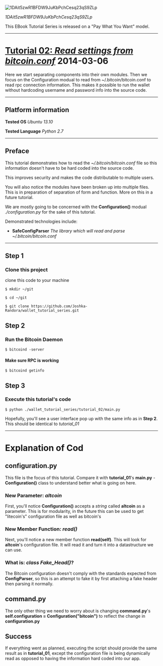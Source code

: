 ![1DAit5zwR1BFDW9JuKbPchCesq23qS9ZLp](https://raw.github.com/Joshka-Randora/wallet_tutorial_series/master/assets/images/1DAit5zwR1BFDW9JuKbPchCesq23qS9ZLp.png?raw=true)

*1DAit5zwR1BFDW9JuKbPchCesq23qS9ZLp*

This EBook Tutorial Series is released on a "Pay What You Want" model.

--------------------------------------------------------------------------------

# [Tutorial 02: *Read settings from bitcoin.conf*](./tutorial_02/) 2014-03-06

Here we start separating components into their own modules. 
Then we focus on the Configuration modual to read from ~/.bitcoin/bitcoin.conf to read rpc connection information. 
This makes it possible to run the wallet without hardcoding username and password info into the source code.

--------------------------------------------------------------------------------

## Platform information

**Tested OS** *Ubuntu 13.10*

**Tested Language** *Python 2.7*

--------------------------------------------------------------------------------

## Preface

This tutorial demonstrates how to read the *~/.bitcoin/bitcoin.conf* file so 
this information doesn't have to be hard coded into the source code.

This improves security and makes the code distributable to multiple users.

You will also notice the modules have been broken up into multiple files. 
This is in preparation of separation of form and function. 
More on this in a future tutorial.

We are mostly going to be concerned with the **Configuration()** modual *./configuration.py* 
for the sake of this tutorial. 

Demonstrated technologies include:

* **SafeConfigParser** *The library which will read and parse ~/.bitcoin/bitcoin.conf*

--------------------------------------------------------------------------------

## Step 1

### Clone this project

clone this code to your machine

    $ mkdir ~/git

    $ cd ~/git

    $ git clone https://github.com/Joshka-Randora/wallet_tutorial_series.git

## Step 2

### Run the Bitcoin Daemon

    $ bitcoind -server

#### Make sure RPC is working

    $ bitcoind getinfo

## Step 3

### Execute this tutorial's code

    $ python ./wallet_tutorial_series/tutorial_02/main.py

Hopefully, you'll see a user interface pop up with the same info as in **Step 2**.
This should be identical to *tutorial_01*

--------------------------------------------------------------------------------

# Explanation of Cod

## configuration.py

This file is the focus of this tutorial. 
Compare it with **tutorial_01**'s **main.py** - **Configuration()** class to understand 
better what is going on here. 

### New Parameter: *altcoin*

First, you'll notice **Configuration()** accepts a *string* called **altcoin** as 
a parameter.
This is for modularity, in the future this can be used to get "litecoin's" 
configuration file as well as bitcoin's

### New Member Function: *read()*

Next, you'll notice a new member function **read(self)**.
This will look for **altcoin**'s configuration file. It will read it and turn 
it into a datastructure we can use.

### What is: *class Fake_Head()*?

The Bitcoin configuration doesn't comply with the standards expected from 
**ConfigParser**, so this is an attempt to fake it by first attaching a fake header 
then parsing it normally.

## command.py

The only other thing we need to worry about is changing **command.py**'s 
**self.configuration = Configuration("bitcoin")** to reflect the change in 
**configuration.py**

## Success

If everything went as planned, executing the script should provide the same result 
as in **tutorial_01**, except the configuration file is being dynamically read as 
opposed to having the information hard coded into our app.
